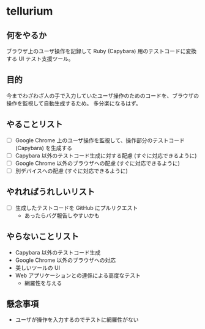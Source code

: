 # tellurium

## 何をやるか

ブラウザ上のユーザ操作を記録して Ruby (Capybara) 用のテストコードに変換する UI テスト支援ツール。

## 目的

今までわざわざ人の手で入力していたユーザ操作のためのコードを、ブラウザの操作を監視して自動生成するため。
多分楽になるはず。

## やることリスト

* [ ] Google Chrome 上のユーザ操作を監視して、操作部分のテストコード (Capybara) を生成する
* [ ] Capybara 以外のテストコード生成に対する配慮 (すぐに対応できるように)
* [ ] Google Chrome 以外のブラウザへの配慮 (すぐに対応できるように)
* [ ] 別デバイスへの配慮 (すぐに対応できるように)

## やれればうれしいリスト

* [ ] 生成したテストコードを GitHub にプルリクエスト
  - あったらバグ報告しやすいかも

## やらないことリスト

* Capybara 以外のテストコード生成
* Google Chrome 以外のブラウザへの対応
* 美しいツールの UI
* Web アプリケーションとの連係による高度なテスト
  - 網羅性を与える
  
## 懸念事項

* ユーザが操作を入力するのでテストに網羅性がない
